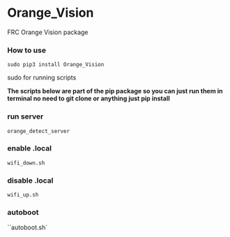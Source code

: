 # Orange_Vision
FRC Orange Vision package


### How to use

`sudo pip3 install Orange_Vision`
 
sudo for running scripts


**The scripts below are part of the pip package so you can just run them in terminal no need to git clone or anything just pip install**

### run server

`orange_detect_server`


### enable .local

`wifi_down.sh`

### disable .local

`wifi_up.sh`

### autoboot
``autoboot.sh`
